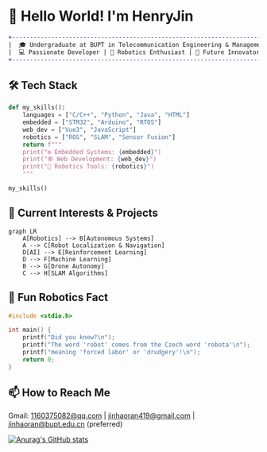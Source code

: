 # 👋 Hello World! I'm HenryJin 

```diff
+-----------------------------------------------------------------------+
|  🎓 Undergraduate at BUPT in Telecommunication Engineering & Management  |
|  💻 Passionate Developer | 🤖 Robotics Enthusiast | 🚀 Future Innovator  |
+-----------------------------------------------------------------------+
```

## 🛠️ Tech Stack 
```python
def my_skills():
    languages = ["C/C++", "Python", "Java", "HTML"]
    embedded = ["STM32", "Arduino", "RTOS"]
    web_dev = ["Vue3", "JavaScript"]
    robotics = ["ROS", "SLAM", "Sensor Fusion"]
    return f"""
    print("⚙️ Embedded Systems: {embedded}")
    print("🕸️ Web Development: {web_dev}")
    print("🤖 Robotics Tools: {robotics}")
    """

my_skills()
```

## 🔭 Current Interests & Projects
```mermaid
graph LR
    A[Robotics] --> B[Autonomous Systems]
    A --> C[Robot Localization & Navigation]
    D[AI] --> E[Reinforcement Learning]
    D --> F[Machine Learning]
    B --> G[Drone Autonomy]
    C --> H[SLAM Algorithms]
```

## 🤖 Fun Robotics Fact
```c
#include <stdio.h>

int main() {
    printf("Did you know?\n");
    printf("The word 'robot' comes from the Czech word 'robota'\n");
    printf("meaning 'forced labor' or 'drudgery'!\n");
    return 0;
}
```

## 📫 How to Reach Me
Gmail: 1160375082@qq.com | jinhaoran419@gmail.com | jinhaoran@bupt.edu.cn (preferred)


[![Anurag's GitHub stats](https://github-readme-stats.vercel.app/api?username=jhr419&theme=radical&show_icons=true)](https://github.com/anuraghazra/github-readme-stats)

<!---
jhr419/jhr419 is a ✨ special ✨ repository because its `README.md` (this file) appears on your GitHub profile.
You can click the Preview link to take a look at your changes.
--->

